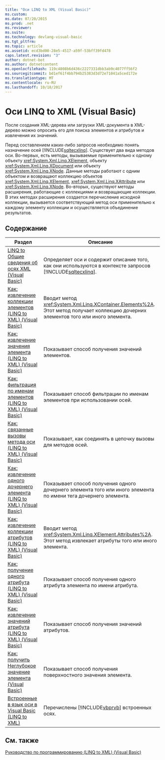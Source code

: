 ```yaml
---
title: "Оси LINQ to XML (Visual Basic)"
ms.custom: 
ms.date: 07/20/2015
ms.prod: .net
ms.reviewer: 
ms.suite: 
ms.technology: devlang-visual-basic
ms.tgt_pltfrm: 
ms.topic: article
ms.assetid: ecd3bd00-28e5-4517-a59f-53bff39fd478
caps.latest.revision: "3"
author: dotnet-bot
ms.author: dotnetcontent
ms.openlocfilehash: 119c4808b6d436c2227331dbb3ab9c4077ff56f2
ms.sourcegitcommit: bd1ef61f4bb794b25383d3d72e71041a5ced172e
ms.translationtype: MT
ms.contentlocale: ru-RU
ms.lasthandoff: 10/18/2017
---
```

# <a name="linq-to-xml-axes-visual-basic"></a>Оси LINQ to XML (Visual Basic)
После создания XML-дерева или загрузки XML-документа в XML-дерево можно опросить его для поиска элементов и атрибутов и извлечения их значений.  
  
 Перед составлением каких-либо запросов необходимо понять назначение осей [!INCLUDE[sqltecxlinq](~/includes/sqltecxlinq-md.md)]. Существует два вида методов оси. Во-первых, есть методы, вызываемые применительно к одному объекту <xref:System.Xml.Linq.XElement>, объекту <xref:System.Xml.Linq.XDocument> или объекту <xref:System.Xml.Linq.XNode>. Данные методы работают с одним объектом и возвращают коллекцию объектов <xref:System.Xml.Linq.XElement>, <xref:System.Xml.Linq.XAttribute> или <xref:System.Xml.Linq.XNode>. Во-вторых, существуют методы расширения, работающие с коллекциями и возвращающие коллекции. В этих методах расширения создается перечисление исходной коллекции, вызывается соответствующий метод оси применительно к каждому элементу коллекции и осуществляется объединение результатов.  
  
## <a name="in-this-section"></a>Содержание  
  
|Раздел|Описание|  
|-----------|-----------------|  
|[LINQ to Общие сведения об осях XML (Visual Basic)](../../../../visual-basic/programming-guide/concepts/linq/linq-to-xml-axes-overview.md)|Определяет оси и содержит описание того, как они используются в контексте запросов [!INCLUDE[sqltecxlinq](~/includes/sqltecxlinq-md.md)].|  
|[Как: извлечение коллекции элементов (LINQ to XML) (Visual Basic)](../../../../visual-basic/programming-guide/concepts/linq/how-to-retrieve-a-collection-of-elements-linq-to-xml.md)|Вводит метод <xref:System.Xml.Linq.XContainer.Elements%2A>. Этот метод получает коллекцию дочерних элементов того или иного элемента.|  
|[Как: извлечение значения элемента (LINQ to XML) (Visual Basic)](../../../../visual-basic/programming-guide/concepts/linq/how-to-retrieve-the-value-of-an-element-linq-to-xml.md)|Показывает способ получения значений элементов.|  
|[Как: фильтрация по именам элементов (LINQ to XML) (Visual Basic)](../../../../visual-basic/programming-guide/concepts/linq/how-to-filter-on-element-names-linq-to-xml.md)|Показывает способ фильтрации по именам элементов при использовании осей.|  
|[Как: связанные вызовы метода оси (LINQ to XML) (Visual Basic)](../../../../visual-basic/programming-guide/concepts/linq/how-to-chain-axis-method-calls-linq-to-xml.md)|Показывает, как соединять в цепочку вызовы для методов осей.|  
|[Как: извлечение одного дочернего элемента (LINQ to XML) (Visual Basic)](../../../../visual-basic/programming-guide/concepts/linq/how-to-retrieve-a-single-child-element-linq-to-xml.md)|Показывает способ получения одного дочернего элемента того или иного элемента по имени тега дочернего элемента.|  
|[Как: извлечение коллекции атрибутов (LINQ to XML) (Visual Basic)](../../../../visual-basic/programming-guide/concepts/linq/how-to-retrieve-a-collection-of-attributes-linq-to-xml.md)|Вводит метод <xref:System.Xml.Linq.XElement.Attributes%2A>. Этот метод извлекает атрибуты того или иного элемента.|  
|[Как: получение одного атрибута (LINQ to XML) (Visual Basic)](../../../../visual-basic/programming-guide/concepts/linq/how-to-retrieve-a-single-attribute-linq-to-xml.md)|Показывает способ получения одного атрибута элемента по имени атрибута.|  
|[Как: извлечение значений атрибута (LINQ to XML) (Visual Basic)](../../../../visual-basic/programming-guide/concepts/linq/how-to-retrieve-the-value-of-an-attribute-linq-to-xml.md)|Показывает способ получения значений атрибутов.|  
|[Как: получить Неглубокое значение элемента (Visual Basic)](../../../../visual-basic/programming-guide/concepts/linq/how-to-retrieve-the-shallow-value-of-an-element.md)|Показывает способ получения поверхностного значения элемента.|  
|[Встроенные в язык оси в Visual Basic (LINQ to XML)](../../../../visual-basic/programming-guide/concepts/linq/language-integrated-axes.md)|Перечислены [!INCLUDE[vbprvb](~/includes/vbprvb-md.md)] встроенных осях.|  
  
## <a name="see-also"></a>См. также  
 [Руководство по программированию (LINQ to XML) (Visual Basic)](../../../../visual-basic/programming-guide/concepts/linq/programming-guide-linq-to-xml.md)
